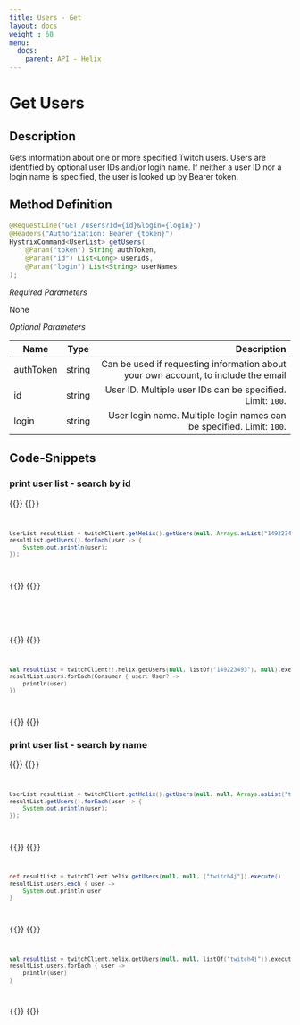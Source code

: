 ```yaml
---
title: Users - Get
layout: docs
weight : 60
menu: 
  docs:
    parent: API - Helix
---
```


# Get Users

## Description

Gets information about one or more specified Twitch users. Users are identified by optional user IDs and/or login name. If neither a user ID nor a login name is specified, the user is looked up by Bearer token.

## Method Definition

```java
@RequestLine("GET /users?id={id}&login={login}")
@Headers("Authorization: Bearer {token}")
HystrixCommand<UserList> getUsers(
	@Param("token") String authToken,
	@Param("id") List<Long> userIds,
	@Param("login") List<String> userNames
);
```

*Required Parameters*

None

*Optional Parameters*

| Name          | Type      | Description  |
| ------------- |:---------:| -----------------:|
| authToken     | string    | Can be used if requesting information about your own account, to include the email |
| id            | string    | User ID. Multiple user IDs can be specified. Limit: `100`. |
| login         | string    | User login name. Multiple login names can be specified. Limit: `100`. |

## Code-Snippets

### print user list - search by id

{{<codeblocks>}}
{{<code Java>}}
```java
UserList resultList = twitchClient.getHelix().getUsers(null, Arrays.asList("149223493"), null).execute();
resultList.getUsers().forEach(user -> {
	System.out.println(user);
});
```
{{</code>}}
{{<code Groovy>}}
```groovy

```
{{</code>}}
{{<code Kotlin>}}
```kotlin
val resultList = twitchClient!!.helix.getUsers(null, listOf("149223493"), null).execute()
resultList.users.forEach(Consumer { user: User? ->
	println(user)
})
```
{{</code>}}
{{</codeblocks>}}


### print user list - search by name

{{<codeblocks>}}
{{<code Java>}}
```java
UserList resultList = twitchClient.getHelix().getUsers(null, null, Arrays.asList("twitch4j")).execute();
resultList.getUsers().forEach(user -> {
	System.out.println(user);
});
```
{{</code>}}
{{<code Groovy>}}
```groovy
def resultList = twitchClient.helix.getUsers(null, null, ["twitch4j"]).execute()
resultList.users.each { user ->
	System.out.println user
}
```
{{</code>}}
{{<code Kotlin>}}
```kotlin
val resultList = twitchClient.helix.getUsers(null, null, listOf("twitch4j")).execute()
resultList.users.forEach { user ->
	println(user)
}
```
{{</code>}}
{{</codeblocks>}}
